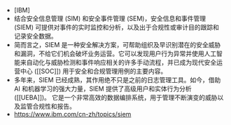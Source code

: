 - [IBM]
- 结合安全信息管理 (SIM) 和安全事件管理 (SEM)，安全信息和事件管理 (SIEM) 可提供对事件的实时监控和分析，以及出于合规性或审计目的跟踪和记录安全数据。
- 简而言之，SIEM 是一种安全解决方案，可帮助组织及早识别潜在的安全威胁和漏洞，不给它们机会破坏业务运营。它可以发现用户行为异常并使用人工智能来自动化与威胁检测和事件响应相关的许多手动流程，并已成为现代安全运营中心 ([[SOC]]) 用于安全和合规管理用例的主要内容。
- 多年来，SIEM 已经成熟，其作用绝不只是之前的日志管理工具。如今，借助 AI 和机器学习的强大力量，SIEM 提供了高级用户和实体行为分析 ([[UEBA]])。  它是一个非常高效的数据编排系统，用于管理不断演变的威胁以及监管合规性和报告。
- https://www.ibm.com/cn-zh/topics/siem